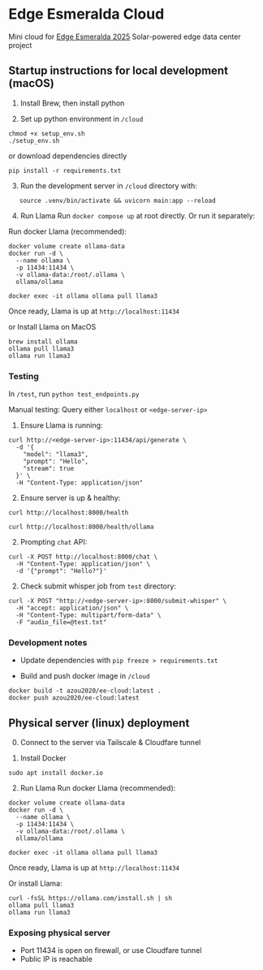 # Edge Esmeralda Cloud
Mini cloud for [Edge Esmeralda 2025](https://www.edgeesmeralda.com) Solar-powered edge data center project

## Startup instructions for local development (macOS)
1. Install Brew, then install python

2. Set up python environment in `/cloud`
```
chmod +x setup_env.sh
./setup_env.sh
```
  or download dependencies directly 
```
pip install -r requirements.txt
```

3. Run the development server in `/cloud` directory with:
```
   source .venv/bin/activate && uvicorn main:app --reload
```

4. Run Llama
Run `docker compose up` at root directly. Or run it separately:

Run docker Llama (recommended): 
```
docker volume create ollama-data
docker run -d \
  --name ollama \
  -p 11434:11434 \
  -v ollama-data:/root/.ollama \
  ollama/ollama
```
```
docker exec -it ollama ollama pull llama3
```
Once ready, Llama is up at `http://localhost:11434`

or Install Llama on MacOS
```
brew install ollama
ollama pull llama3
ollama run llama3
```

### Testing
In `/test`, run `python test_endpoints.py`

Manual testing: 
Query either `localhost` or `<edge-server-ip>`
1. Ensure Llama is running: 
```
curl http://<edge-server-ip>:11434/api/generate \
  -d '{
    "model": "llama3",
    "prompt": "Hello",
    "stream": true
  }' \
  -H "Content-Type: application/json"
```
2. Ensure server is up & healthy:
```
curl http://localhost:8000/health
```

```
curl http://localhost:8000/health/ollama
```

2. Prompting `chat` API:
```
curl -X POST http://localhost:8000/chat \
  -H "Content-Type: application/json" \
  -d '{"prompt": "Hello?"}'
```

2. Check submit whisper job from `test` directory:
```
curl -X POST "http://<edge-server-ip>:8000/submit-whisper" \
  -H "accept: application/json" \
  -H "Content-Type: multipart/form-data" \
  -F "audio_file=@test.txt"
```

### Development notes
- Update dependencies with `pip freeze > requirements.txt`

- Build and push docker image in `/cloud`
```
docker build -t azou2020/ee-cloud:latest .
docker push azou2020/ee-cloud:latest
```

## Physical server (linux) deployment
0. Connect to the server via Tailscale & Cloudfare tunnel

1. Install Docker
```
sudo apt install docker.io
```

2. Run Llama
Run docker Llama (recommended): 
```
docker volume create ollama-data
docker run -d \
  --name ollama \
  -p 11434:11434 \
  -v ollama-data:/root/.ollama \
  ollama/ollama
```

```
docker exec -it ollama ollama pull llama3
```
Once ready, Llama is up at `http://localhost:11434`

Or install Llama:
```
curl -fsSL https://ollama.com/install.sh | sh
ollama pull llama3
ollama run llama3
```

### Exposing physical server
- Port 11434 is open on firewall, or use Cloudfare tunnel
- Public IP is reachable